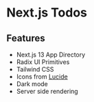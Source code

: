 # Next.js Todos
## Features

- Next.js 13 App Directory
- Radix UI Primitives
- Tailwind CSS
- Icons from [Lucide](https://lucide.dev)
- Dark mode 
- Server side rendering
